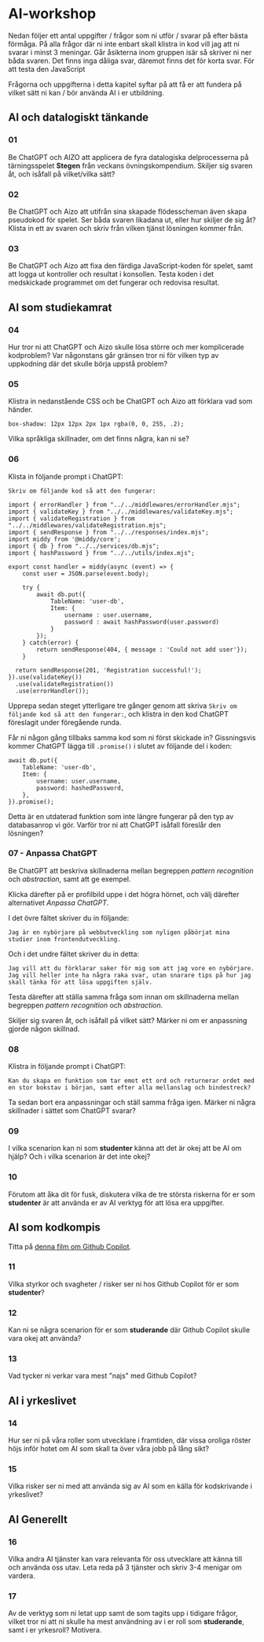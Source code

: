# AI-workshop

Nedan följer ett antal uppgifter / frågor som ni utför / svarar på efter bästa förmåga. På alla frågor där ni inte enbart skall klistra in kod vill jag att ni svarar i minst 3 meningar. Går åsikterna inom gruppen isär så skriver ni ner båda svaren. Det finns inga dåliga svar, däremot finns det för korta svar. För att testa den JavaScript 

Frågorna och uppgifterna i detta kapitel syftar på att få er att fundera på vilket sätt ni kan / bör använda AI i er utbildning.

## AI och datalogiskt tänkande

### 01

Be ChatGPT och AIZO att applicera de fyra datalogiska delprocesserna på tärningsspelet **Stegen** från veckans övningskompendium.
Skiljer sig svaren åt, och isåfall på vilket/vilka sätt?

### 02

Be ChatGPT och Aizo att utifrån sina skapade flödesscheman även skapa pseudokod för spelet.
Ser båda svaren likadana ut, eller hur skiljer de sig åt?
Klista in ett av svaren och skriv från vilken tjänst lösningen kommer från.

### 03

Be ChatGPT och Aizo att fixa den färdiga JavaScript-koden för spelet, samt att logga ut kontroller och resultat i konsollen. Testa koden i det medskickade programmet om det fungerar och redovisa resultat.

## AI som studiekamrat

### 04

Hur tror ni att ChatGPT och Aizo skulle lösa större och mer komplicerade kodproblem? Var någonstans går gränsen tror ni för vilken typ av uppkodning där det skulle börja uppstå problem? 

### 05

Klistra in nedanstående CSS och be ChatGPT och Aizo att förklara vad som händer.

```
box-shadow: 12px 12px 2px 1px rgba(0, 0, 255, .2);
```

Vilka språkliga skillnader, om det finns några, kan ni se?

### 06

Klista in följande prompt i ChatGPT:

```
Skriv om följande kod så att den fungerar:

import { errorHandler } from "../../middlewares/errorHandler.mjs";
import { validateKey } from "../../middlewares/validateKey.mjs";
import { validateRegistration } from "../../middlewares/validateRegistration.mjs";
import { sendResponse } from "../../responses/index.mjs";
import middy from '@middy/core';
import { db } from "../../services/db.mjs";
import { hashPassword } from "../../utils/index.mjs";

export const handler = middy(async (event) => {
    const user = JSON.parse(event.body);

    try {
        await db.put({
            TableName: 'user-db',
            Item: {
                username : user.username,
                password : await hashPassword(user.password)
            }
        }); 
    } catch(error) {
        return sendResponse(404, { message : 'Could not add user'});
    }

  return sendResponse(201, 'Registration successful!');
}).use(validateKey())
  .use(validateRegistration())
  .use(errorHandler());

```

Upprepa sedan steget ytterligare tre gånger genom att skriva ```Skriv om följande kod så att den fungerar:```, och klistra in den kod ChatGPT föreslagit under föregående runda.

Får ni någon gång tillbaks samma kod som ni först skickade in? Gissningsvis kommer ChatGPT lägga till ```.promise()``` i slutet av följande del i koden:

```
await db.put({
    TableName: 'user-db',
    Item: {
        username: user.username,
        password: hashedPassword,
    },
}).promise();
```

Detta är en utdaterad funktion som inte längre fungerar på den typ av databasanrop vi gör. Varför tror ni att ChatGPT isåfall föreslår den lösningen?

### 07 - Anpassa ChatGPT

Be ChatGPT att beskriva skillnaderna mellan begreppen *pattern recognition* och *abstraction*, samt att ge exempel.

Klicka därefter på er profilbild uppe i det högra hörnet, och välj därefter alternativet *Anpassa ChatGPT*.

I det övre fältet skriver du in följande:

```
Jag är en nybörjare på webbutveckling som nyligen påbörjat mina studier inom frontendutveckling.
```

Och i det undre fältet skriver du in detta:

```
Jag vill att du förklarar saker för mig som att jag vore en nybörjare. Jag vill heller inte ha några raka svar, utan snarare tips på hur jag skall tänka för att lösa uppgiften själv.
```

Testa därefter att ställa samma fråga som innan om skillnaderna mellan begreppen *pattern recognition* och *abstraction*.

Skiljer sig svaren åt, och isåfall på vilket sätt? Märker ni om er anpassning gjorde någon skillnad.

### 08

Klistra in följande prompt i ChatGPT:

```
Kan du skapa en funktion som tar emot ett ord och returnerar ordet med en stor bokstav i början, samt efter alla mellanslag och bindestreck?
```

Ta sedan bort era anpassningar och ställ samma fråga igen. Märker ni några skillnader i sättet som ChatGPT svarar?

### 09

I vilka scenarion kan ni som **studenter** känna att det är okej att be AI om hjälp? Och i vilka scenarion är det inte okej?

### 10

Förutom att åka dit för fusk, diskutera vilka de tre största riskerna för er som **studenter** är att använda er av AI verktyg för att lösa era uppgifter.

## AI som kodkompis

Titta på [denna film om Github Copilot](https://www.youtube.com/watch?v=hPVatUSvZq0).

### 11

Vilka styrkor och svagheter / risker ser ni hos Github Copilot för er som **studenter**?

### 12

Kan ni se några scenarion för er som **studerande** där Github Copilot skulle vara okej att använda?

### 13

Vad tycker ni verkar vara mest "najs" med Github Copilot?

## AI i yrkeslivet

### 14 

Hur ser ni på våra roller som utvecklare i framtiden, där vissa oroliga röster höjs inför hotet om AI som skall ta över våra jobb på lång sikt?

### 15

Vilka risker ser ni med att använda sig av AI som en källa för kodskrivande i yrkeslivet?

## AI Generellt

### 16

Vilka andra AI tjänster kan vara relevanta för oss utvecklare att känna till och använda oss utav. Leta reda på 3 tjänster och skriv 3-4 menigar om vardera.

### 17

Av de verktyg som ni letat upp samt de som tagits upp i tidigare frågor, vilket tror ni att ni skulle ha mest användning av i er roll som **studerande**, samt i er yrkesroll? Motivera.




